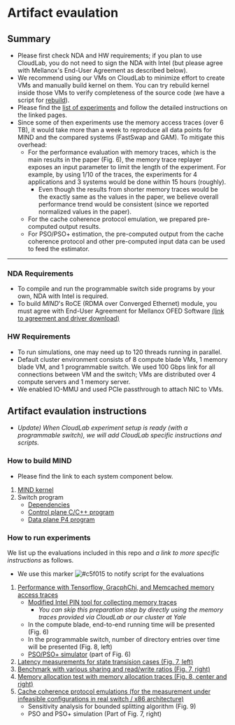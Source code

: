 # Artifact evaulation

## Summary
- Please first check NDA and HW requirements; if you plan to use CloudLab, you do not need to sign the NDA with Intel (but please agree with Mellanox's End-User Agreement as described below).
- We recommend using our VMs on CloudLab to minimize effort to create VMs and manually build kernel on them. You can try rebuild kernel inside those VMs to verify completeness of the source code (we have a script for [rebuild](https://github.com/shsym/mind/blob/main/ctrl_scripts/readme.md#re-build-mind-kernel)).
- Please find the [list of experiments](https://github.com/shsym/mind/tree/main/artifacts#how-to-run-experiments) and follow the detailed instructions on the linked pages.
- Since some of then experiments use the memory access traces (over 6 TB), it would take more than a week to reproduce all data points for MIND and the compared systems (FastSwap and GAM). To mitigate this overhead:
  - For the performance evaluation with memory traces, which is the main results in the paper (Fig. 6), the memory trace replayer exposes an input parameter to limit the length of the experiment. For example, by using 1/10 of the traces, the experiments for 4 applications and 3 systems would be done within 15 hours (roughly).
    - Even though the results from shorter memory traces would be the exactly same as the values in the paper, we believe overall performance trend would be consistent (since we reported normalized values in the paper).
  - For the cache coherence protocol emulation, we prepared pre-computed output results.
  - For PSO/PSO+ estimation, the pre-computed output from the cache coherence protocol and other pre-computed input data can be used to feed the estimator.
---

### NDA Requirements
- To compile and run the programmable switch side programs by your own, NDA with Intel is required.
- To build *MIND*'s RoCE (RDMA over Converged Ethernet) module, you must agree with End-User Agreement for Mellanox OFED Software [(link to agreement and driver download)](https://www.mellanox.com/page/mlnx_ofed_eula?mtag=linux_sw_drivers&mrequest=downloads&mtype=ofed&mver=MLNX_OFED-5.0-1.0.0.0&mname=MLNX_OFED_LINUX-5.0-1.0.0.0-ubuntu18.04-x86_64.tgz)

### HW Requirements
- To run simulations, one may need up to 120 threads running in parallel.
- Default cluster environment consists of 8 compute blade VMs, 1 memory blade VM, and 1 programmable switch. We used 100 Gbps link for all connections between VM and the switch; VMs are distributed over 4 compute servers and 1 memory server.
- We enabled IO-MMU and used PCIe passthrough to attach NIC to VMs.

## Artifact evaulation instructions
- *Update) When CloudLab experiment setup is ready (with a programmable switch), we will add CloudLab specific instructions and scripts.*

### How to build MIND
- Please find the link to each system component below.
1. [MIND kernel](https://github.com/shsym/mind/tree/main/mind_linux)
2. Switch program
    - [Dependencies](https://github.com/shsym/mind/blob/main/mind_switch_ctrl/dependencies.md)
    - [Control plane C/C++ program](https://github.com/shsym/mind/tree/main/mind_switch_ctrl)
    - [Data plane P4 program](https://github.com/shsym/mind/tree/main/mind_p4)

### How to run experiments
We list up the evaluations included in this repo and *a link to more specific instructions* as follows.
- We use this marker ![#c5f015](https://via.placeholder.com/15/c5f015/000000?text=+) to notify script for the evaluations
1. [Performance with Tensorflow, GracphChi, and Memcached memory access traces](https://github.com/shsym/mind/tree/main/ctrl_scripts)
    - [Modified Intel PIN tool for collecting memory traces](https://github.com/shsym/mind/tree/main/tools/prepare_traces)
      - *You can skip this preparation step by directly using the memory traces provided via CloudLab or our cluster at Yale*
    - In the compute blade, end-to-end running time will be presented (Fig. 6)
    - In the programmable switch, number of directory entries over time will be presented (Fig. 8, left)
    - [PSO/PSO+ simulator](https://github.com/shsym/mind/tree/main/tools/pso_estimator) (part of Fig. 6)
2. [Latency measurements for state transision cases (Fig. 7, left)](https://github.com/shsym/mind/tree/main/ctrl_scripts)
3. [Benchmark with various sharing and read/write ratios (Fig. 7, right)](https://github.com/shsym/mind/tree/main/ctrl_scripts)
4. [Memory allocation test with memory allocation traces (Fig. 8, center and right)](https://github.com/shsym/mind/tree/main/tools/memory_allocation)
5. [Cache coherence protocol emulations (for the measurement under infeasible configurations in real switch / x86 architecture)](https://github.com/shsym/mind/tree/main/tools/cache_coherence_sim)
    - Sensitivity analysis for bounded splitting algorithm (Fig. 9)
    - PSO and PSO+ simulation (Part of Fig. 7, right)
